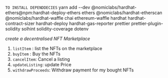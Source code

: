 

`TO INSTALL DEPENDDECIES`
yarn add --dev @nomiclabs/hardhat-ethers@npm:hardhat-deploy-ethers ethers @nomiclabs/hardhat-etherscan @nomiclabs/hardhat-waffle chai ethereum-waffle hardhat hardhat-contract-sizer hardhat-deploy hardhat-gas-reporter prettier prettier-plugin-solidity solhint solidity-coverage dotenv

*create a decentralised NFT Marketplace*
1. `listItem` : list the NFTs on the marketplace
2. `buyItem` : Buy the NFTs 
3. `cancelItem`: Cancel a listing
4. `updateListing`: update Price
5. `withdrawProceeds`: Withdraw payment for my bought NFTs
